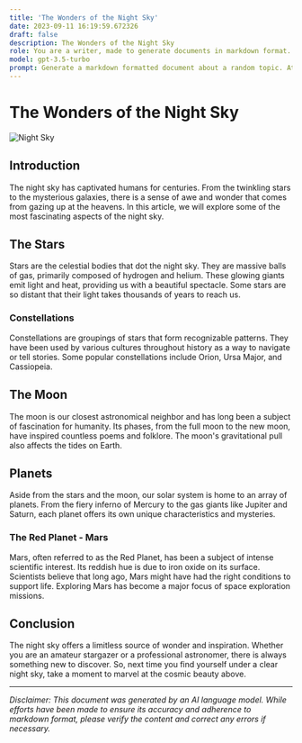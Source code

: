 ```yaml
---
title: 'The Wonders of the Night Sky'
date: 2023-09-11 16:19:59.672326
draft: false
description: The Wonders of the Night Sky
role: You are a writer, made to generate documents in markdown format. It is very important that all of the documents you generate are in valid markdown format.
model: gpt-3.5-turbo
prompt: Generate a markdown formatted document about a random topic. At the bottom, include a disclaimer explaining that the document was generated by you. The first line of the document should be the title. Make sure that the entire document is in proper markdown format, using a mix of various tags to make the document visually appealing.
---
```


# The Wonders of the Night Sky

![Night Sky](https://example.com/night-sky.jpg)

## Introduction

The night sky has captivated humans for centuries. From the twinkling stars to the mysterious galaxies, there is a sense of awe and wonder that comes from gazing up at the heavens. In this article, we will explore some of the most fascinating aspects of the night sky.

## The Stars

Stars are the celestial bodies that dot the night sky. They are massive balls of gas, primarily composed of hydrogen and helium. These glowing giants emit light and heat, providing us with a beautiful spectacle. Some stars are so distant that their light takes thousands of years to reach us.

### Constellations

Constellations are groupings of stars that form recognizable patterns. They have been used by various cultures throughout history as a way to navigate or tell stories. Some popular constellations include Orion, Ursa Major, and Cassiopeia.

## The Moon

The moon is our closest astronomical neighbor and has long been a subject of fascination for humanity. Its phases, from the full moon to the new moon, have inspired countless poems and folklore. The moon's gravitational pull also affects the tides on Earth.

## Planets

Aside from the stars and the moon, our solar system is home to an array of planets. From the fiery inferno of Mercury to the gas giants like Jupiter and Saturn, each planet offers its own unique characteristics and mysteries. 

### The Red Planet - Mars

Mars, often referred to as the Red Planet, has been a subject of intense scientific interest. Its reddish hue is due to iron oxide on its surface. Scientists believe that long ago, Mars might have had the right conditions to support life. Exploring Mars has become a major focus of space exploration missions.

## Conclusion

The night sky offers a limitless source of wonder and inspiration. Whether you are an amateur stargazer or a professional astronomer, there is always something new to discover. So, next time you find yourself under a clear night sky, take a moment to marvel at the cosmic beauty above.

---

*Disclaimer: This document was generated by an AI language model. While efforts have been made to ensure its accuracy and adherence to markdown format, please verify the content and correct any errors if necessary.*